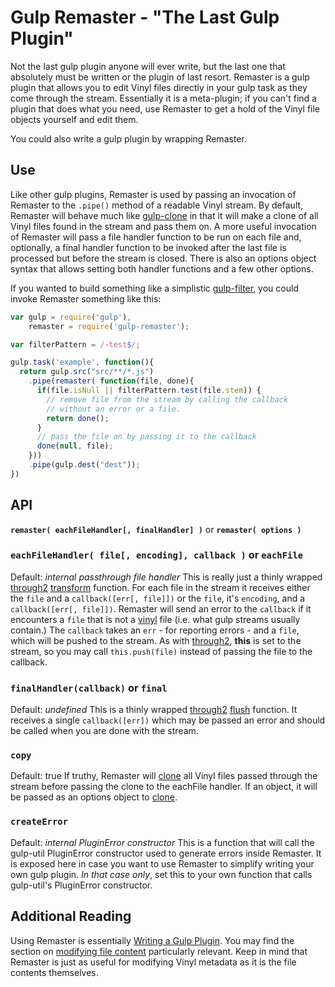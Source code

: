 # Gulp Remaster - "The Last Gulp Plugin"
Not the last gulp plugin anyone will ever write, but the last one that absolutely
must be written or the plugin of last resort. Remaster is a gulp plugin that
allows you to edit Vinyl files directly in your gulp task as they come through
the stream. Essentially it is a meta-plugin; if you can't find a plugin that
does what you need, use Remaster to get a hold of the Vinyl file objects
yourself and edit them.

You could also write a gulp plugin by wrapping Remaster.

## Use
Like other gulp plugins, Remaster is used by passing an invocation of Remaster
to the `.pipe()` method of a readable Vinyl stream. By default, Remaster
will behave much like [gulp-clone](https://github.com/mariocasciaro/gulp-clone)
in that it will make a clone of all Vinyl files found in the stream and pass
them on. A more useful invocation of Remaster will pass a file handler function
to be run on each file and, optionally, a final handler function to be invoked
after the last file is processed but before the stream is closed. There is also
an options object syntax that allows setting both handler functions and a few
other options.

If you wanted to build something like a simplistic [gulp-filter](https://github.com/sindresorhus/gulp-filter),
you could invoke Remaster something like this:

~~~javascript
var gulp = require('gulp'),
    remaster = require('gulp-remaster');

var filterPattern = /-test$/;

gulp.task('example', function(){
  return gulp.src("src/**/*.js")
    .pipe(remaster( function(file, done){
      if(file.isNull || filterPattern.test(file.stem)) {
        // remove file from the stream by calling the callback
        // without an error or a file.
        return done();
      }
      // pass the file on by passing it to the callback
      done(null, file);
    }))
    .pipe(gulp.dest("dest"));
})
~~~

## API
**`remaster( eachFileHandler[, finalHandler] )`** or **`remaster( options )`**

### `eachFileHandler( file[, encoding], callback )` or `eachFile`
Default: *internal passthrough file handler*
This is really just a thinly wrapped [through2](https://github.com/rvagg/through2/) [transform](https://github.com/rvagg/through2/#api) function. For
each file in the stream it receives either the `file` and a
`callback([err[, file]])` or the `file`, it's `encoding`, and a
`callback([err[, file]])`. Remaster will send an error to the `callback` if it
encounters a `file` that is not a [vinyl](https://github.com/gulpjs/vinyl) file
(i.e. what gulp streams usually contain.) The `callback` takes an `err` - for
reporting errors - and a `file`, which will be pushed to the stream. As with
[through2](https://github.com/rvagg/through2/), **this** is set to the stream,
so you may call `this.push(file)` instead of passing the file to the callback.

### `finalHandler(callback)` or `final`
Default: *undefined*
This is a thinly wrapped [through2](https://github.com/rvagg/through2/) [flush](https://github.com/rvagg/through2/#api) function. It receives a single
`callback([err])` which may be passed an error and should be called when you are
done with the stream.

### `copy`
Default: true
If truthy, Remaster will [clone](https://github.com/gulpjs/vinyl#cloneopt) all
Vinyl files passed through the stream before passing the clone to the eachFile
handler. If an object, it will be passed as an options object to [clone](https://github.com/gulpjs/vinyl#cloneopt).

### `createError`
Default: *internal PluginError constructor*
This is a function that will call the gulp-util PluginError constructor used to
generate errors inside Remaster. It is exposed here in case you want to use
Remaster to simplify writing your own gulp plugin. *In that case only*, set this
to your own function that calls gulp-util's PluginError constructor.

## Additional Reading
Using Remaster is essentially [Writing a Gulp Plugin](https://github.com/gulpjs/gulp/blob/master/docs/writing-a-plugin/README.md).
You may find the section on [modifying file content](https://github.com/gulpjs/gulp/blob/master/docs/writing-a-plugin/README.md#modifying-file-content) particularly relevant. Keep in mind that Remaster is just as useful
for modifying Vinyl metadata as it is the file contents themselves.
